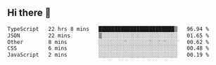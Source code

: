 ## Hi there 👋

 <!--START_SECTION:waka-->

```txt
TypeScript   22 hrs 8 mins   ████████████████████████▒   96.94 %
JSON         22 mins         ▒░░░░░░░░░░░░░░░░░░░░░░░░   01.65 %
Other        8 mins          ░░░░░░░░░░░░░░░░░░░░░░░░░   00.62 %
CSS          6 mins          ░░░░░░░░░░░░░░░░░░░░░░░░░   00.48 %
JavaScript   2 mins          ░░░░░░░░░░░░░░░░░░░░░░░░░   00.19 %
```

<!--END_SECTION:waka-->

<!--
**Sasha125588/Sasha125588** is a ✨ _special_ ✨ repository because its `README.md` (this file) appears on your GitHub profile.

Here are some ideas to get you started:

- 🔭 I’m currently working on ...
- 🌱 I’m currently learning ...
- 👯 I’m looking to collaborate on ...
- 🤔 I’m looking for help with ...
- 💬 Ask me about ...
- 📫 How to reach me: ...
- 😄 Pronouns: ...
- ⚡ Fun fact: ...
-->
